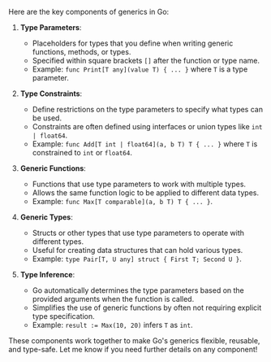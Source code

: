 Here are the key components of generics in Go:

1. **Type Parameters**:
   - Placeholders for types that you define when writing generic functions, methods, or types.
   - Specified within square brackets `[]` after the function or type name.
   - Example: `func Print[T any](value T) { ... }` where `T` is a type parameter.

2. **Type Constraints**:
   - Define restrictions on the type parameters to specify what types can be used.
   - Constraints are often defined using interfaces or union types like `int | float64`.
   - Example: `func Add[T int | float64](a, b T) T { ... }` where `T` is constrained to `int` or `float64`.

3. **Generic Functions**:
   - Functions that use type parameters to work with multiple types.
   - Allows the same function logic to be applied to different data types.
   - Example: `func Max[T comparable](a, b T) T { ... }`.

4. **Generic Types**:
   - Structs or other types that use type parameters to operate with different types.
   - Useful for creating data structures that can hold various types.
   - Example: `type Pair[T, U any] struct { First T; Second U }`.

5. **Type Inference**:
   - Go automatically determines the type parameters based on the provided arguments when the function is called.
   - Simplifies the use of generic functions by often not requiring explicit type specification.
   - Example: `result := Max(10, 20)` infers `T` as `int`.

These components work together to make Go's generics flexible, reusable, and type-safe. Let me know if you need further details on any component!